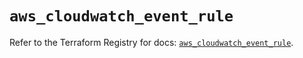 # `aws_cloudwatch_event_rule`

Refer to the Terraform Registry for docs: [`aws_cloudwatch_event_rule`](https://registry.terraform.io/providers/hashicorp/aws/4.67.0/docs/resources/cloudwatch_event_rule).
